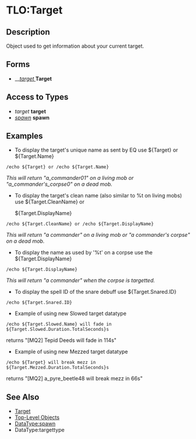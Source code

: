 # TLO:Target

## Description

Object used to get information about your current target.

## Forms

* \_\_[_target_ ](../data-types/datatype-target.md)**Target**

## Access to Types

* _target_ **target**
* [_spawn_](../data-types/datatype-spawn.md) **spawn**

## Examples

* To display the target's unique name as sent by EQ use ${Target} or ${Target.Name}

`/echo ${Target} or /echo ${Target.Name}`

_This will return "a\_commander01" on a living mob or "a\_commander's\_corpse0" on a dead mob._

* To display the target's clean name \(also similar to %t on living mobs\) use ${Target.CleanName} or

  ${Target.DisplayName}

`/echo ${Target.CleanName} or /echo ${Target.DisplayName}`

_This will return "a commander" on a living mob or "a commander's corpse" on a dead mob._

* To display the name as used by '%t' on a corpse use the ${Target.DisplayName}

`/echo ${Target.DisplayName}`

_This will return "a commander" when the corpse is targetted._

* To display the spell ID of the snare debuff use ${Target.Snared.ID}

`/echo ${Target.Snared.ID}`

* Example of using new Slowed target datatype

`/echo ${Target.Slowed.Name} will fade in ${Target.Slowed.Duration.TotalSeconds}s`

returns "\[MQ2\] Tepid Deeds will fade in 114s"

* Example of using new Mezzed target datatype

`/echo ${Target} will break mezz in ${Target.Mezzed.Duration.TotalSeconds}s`

returns "\[MQ2\] a\_pyre\_beetle48 will break mezz in 66s"

## See Also

* [Target](../../commands/slash-commands/mqtarget.md)
* [Top-Level Objects](./)
* [DataType:spawn](../data-types/datatype-spawn.md)
* DataType:targettype

